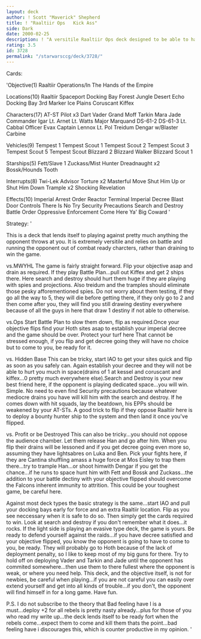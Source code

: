```yaml
---
layout: deck
author: ! Scott "Maverick" Shepherd
title: ! "Raaltiir Ops   Kick Ass"
side: Dark
date: 2000-02-25
description: ! "A versitile Raaltiir Ops deck designed to be able to handle all the light side brings..."
rating: 3.5
id: 3728
permalink: "/starwarsccg/deck/3728/"
---
```

Cards: 

'Objective(1)
Raaltiir Operations/In The Hands of the Empire

Locations(10)
Raaltiir
Spaceport Docking Bay
Forest
Jungle
Desert
Echo Docking Bay
3rd Marker
Ice Plains
Coruscant
Kiffex

Characters(17)
AT-ST Pilot x3
Dart Vader
Grand Moff Tarkin
Mara Jade
Commander Igar
Lt. Arnet
Lt. Watts
Major Marquand
DS-61-2
DS-61-3
Lt. Cabbal
Officer Evax
Captain Lennox
Lt. Pol Treidum
Dengar w/Blaster Carbine

Vehicles(9)
Tempest 1
Tempest Scout 1
Tempest Scout 2
Tempest Scout 3
Tempest Scout 5
Tempest Scout
Blizzard 2
Blizzard Walker
Blizzard Scout 1

Starships(5)
Fett/Slave 1
Zuckass/Mist Hunter
Dreadnaught x2
Bossk/Hounds Tooth

Interrupts(8)
Twi-Lek Advisor
Torture x2
Masterful Move
Shut Him Up or Shut Him Down
Trample x2
Shocking Revelation

Effects(10)
Imperial Arrest Order
Reactor Terminal
Imperial Decree
Blast Door Controls
There Is No Try
Security Precautions
Search and Destroy
Battle Order
Oppressive Enforcement
Come Here Ya' Big Coward
'

Strategy: '

This is a deck that lends itself to playing against pretty much anything the opponent throws at you.  It is extremely versitile and relies on battle and running the opponent out of combat ready charcters, rather than draining to win the game.

vs.MWYHL
The game is fairly straight forward.  Flip your objective asap and drain as required. If they play Battle Plan...pull out Kiffex and get 2 ships there.  Here search and destroy should hurt them huge if they are playing with spies and projections.	Also treidum and the tramples should eliminate those pesky afforementioned spies.  Do not worry about them testing, if they go all the way to 5, they will die before getting there, if they only go to 2 and then come after you, they will find you still drawing destiny everywhere because of all the guys in here that draw 1 destiny if not able to otherwise.

vs.Ops
Start Battle Plan to slow them down, flip as required.Once your objective flips find your Hoth sites asap to establish your imperial decree and the game should be over.  Protect your turf here That cannot be stressed enough, if you flip and get decree going they will have no choice but to come to you, be ready for it.

vs. Hidden Base
This can be tricky, start IAO to get your sites quick and flip as soon as you safely can.  Again establish your decree and they will not be able to hurt you much in space(drains of 1 at kessel and coruscant and kiffex...0 pretty much everywhere else).Search and Destroy is your new best friend here, if the opponent is playing dedicated space...you will win.	Simple.  No need to even find Security precautions because whatever mediocre drains you have will kill him with the search and destroy.  If he comes down with hit squads, lay the beatdown, his EPPs should be weakened by your AT-STs.  A good trick to flip if they oppose Raaltiir here is to deploy a bounty hunter ship to the system and then land it once you've flipped.

vs. Profit or be Destroyed
This can also be tricky...you should not oppose the audience chamber.  Let them release Han and go after him.  When you flip their drains will be lessoned and if you get decree going even more so, assuming they have lightsabres on Luka and Ben.  Pick your fights here, if they are Cantina shuffling amass a huge force at Mos Eisley to trap them there...try to trample Han...or shoot himwith Dengar if you get the chance...if he runs to space hunt him with Fett and Bossk and Zuckass...the addition to your battle dectiny with your objective flipped should overcome the Falcons inherent immunity to attrition.  This could be your toughest game,  be careful here.

Against most deck types the basic strategy is the same...start IAO and pull your docking bays early for force and an extra Raaltiir location.  Flip as you see neccessary when it is safe to do so.   Then simply get the cards required to win.  Look at search and destroy if you don't remember what it does...it rocks.  If the light side is playing an evasive type deck, the game is yours.  Be ready to defend yourself against the raids...if you have decree satisfied and your objective flipped, you know the opponent is going to have to come to you, be ready.	They will probably go to Hoth because of the lack of deployment penalty, so I like to keep most of my big guns for there.  Try to hold off on deploying Vader and Tarkin and Jade until the opponent has commited somewhere...then use them to there fullest where the opponent is weak, or where you need help.  This deck, and the objective itself, is not for newbies, be careful when playing...if you are not careful you can easily over extend yourself and get into all kinds of trouble...if you don't, the opponent will find himself in for a long game.  Have fun.

P.S. I do not subscribe to the theory that Bad feeling have I is a must...deploy +2 for all rebels is pretty nasty already...plus for those of you who read my write up...the deck lends itself to be ready fort when the rebels come...expect them to come and kill them thats the point...bad feeling have i discourages this, which is counter productive in my opinion. '
